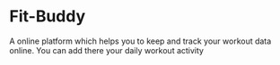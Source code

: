 # Fit-Buddy
A online platform which helps you to keep and track your workout data online. You can add there your daily workout activity
